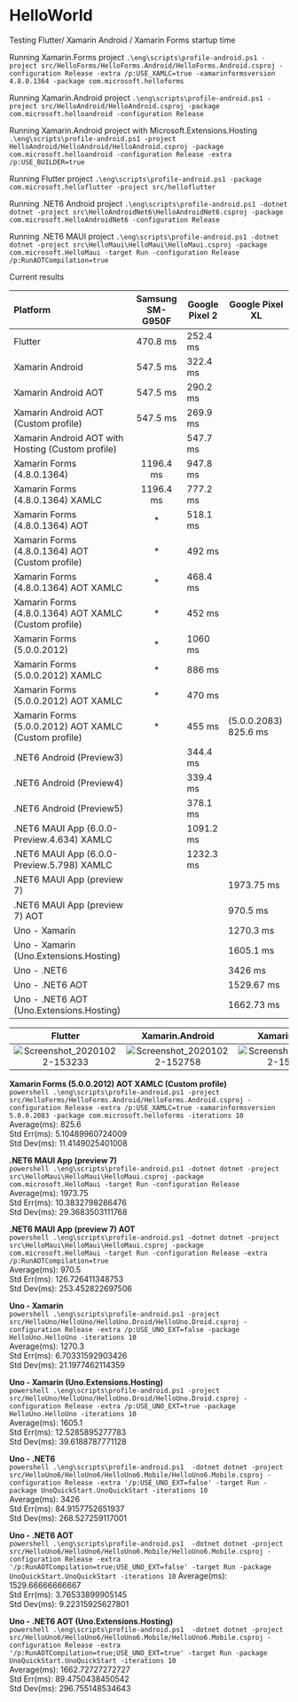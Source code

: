 # HelloWorld
 Testing Flutter/ Xamarin Android / Xamarin Forms startup time


Running Xamarin.Forms project
`.\eng\scripts\profile-android.ps1 -project src/HelloForms/HelloForms.Android/HelloForms.Android.csproj -configuration Release -extra /p:USE_XAMLC=true -xamarinformsversion 4.8.0.1364 -package com.microsoft.helloforms`

Running Xamarin.Android project
`.\eng\scripts\profile-android.ps1 -project src/HelloAndroid/HelloAndroid.csproj -package com.microsoft.helloandroid -configuration Release`

Running Xamarin.Android project with Microsoft.Extensions.Hosting
`.\eng\scripts\profile-android.ps1 -project HelloAndroid/HelloAndroid/HelloAndroid.csproj -package com.microsoft.helloandroid -configuration Release -extra /p:USE_BUILDER=true`

Running Flutter project
`.\eng\scripts\profile-android.ps1 -package com.microsoft.helloflutter -project src/helloflutter` 

Running .NET6 Android project
`.\eng\scripts\profile-android.ps1 -dotnet dotnet -project src\HelloAndroidNet6\HelloAndroidNet6.csproj -package com.microsoft.HelloAndroidNet6 -configuration Release`

Running .NET6 MAUI project
`.\eng\scripts\profile-android.ps1 -dotnet dotnet -project src\HelloMaui\HelloMaui\HelloMaui.csproj -package com.microsoft.HelloMaui -target Run -configuration Release /p:RunAOTCompilation=true`

Current results 

| Platform                                              | Samsung SM-G950F   | Google Pixel 2 | Google Pixel XL       |
|:------------------------------------------------------|:------------------:|----------------|-----------------------|
| Flutter                                               | 470.8 ms           | 252.4 ms       |                       |
| Xamarin Android                                       | 547.5 ms           | 322.4 ms       |                       |
| Xamarin Android AOT                                   | 547.5 ms           | 290.2 ms       |                       |
| Xamarin Android AOT (Custom profile)                  | 547.5 ms           | 269.9 ms       |                       |
| Xamarin Android AOT with Hosting (Custom profile)     |                    | 547.7 ms       |                       |
| Xamarin Forms (4.8.0.1364)                            | 1196.4 ms          | 947.8 ms       |                       |
| Xamarin Forms (4.8.0.1364) XAMLC                      | 1196.4 ms          | 777.2 ms       |                       |
| Xamarin Forms (4.8.0.1364) AOT                        | *                  | 518.1 ms       |                       |
| Xamarin Forms (4.8.0.1364) AOT (Custom profile)       | *                  | 492 ms         |                       |
| Xamarin Forms (4.8.0.1364) AOT XAMLC                  | *                  | 468.4 ms       |                       |
| Xamarin Forms (4.8.0.1364) AOT XAMLC (Custom profile) | *                  | 452 ms         |                       |
| Xamarin Forms (5.0.0.2012)                            | *                  | 1060 ms        |                       |
| Xamarin Forms (5.0.0.2012) XAMLC                      | *                  | 886 ms         |                       |
| Xamarin Forms (5.0.0.2012) AOT XAMLC                  | *                  | 470 ms         |                       |
| Xamarin Forms (5.0.0.2012) AOT XAMLC (Custom profile) | *                  | 455 ms         | (5.0.0.2083) 825.6 ms |
| .NET6 Android (Preview3)                              |                    | 344.4 ms       |                       |
| .NET6 Android (Preview4)                              |                    | 339.4 ms       |                       |
| .NET6 Android (Preview5)                              |                    | 378.1 ms       |                       |
| .NET6 MAUI App (6.0.0-Preview.4.634) XAMLC            |                    | 1091.2 ms      |                       |
| .NET6 MAUI App (6.0.0-Preview.5.798) XAMLC            |                    | 1232.3 ms      |                       |
| .NET6 MAUI App (preview 7)                      |                    |                | 1973.75 ms            |
| .NET6 MAUI App (preview 7) AOT                  |                    |                | 970.5 ms              |
| Uno - Xamarin                                         |                    |                | 1270.3 ms             |
| Uno - Xamarin (Uno.Extensions.Hosting)                           |                    |                | 1605.1 ms             |
| Uno - .NET6                                           |                    |                | 3426 ms               |
| Uno - .NET6 AOT                                       |                    |                | 1529.67 ms            |
| Uno - .NET6 AOT (Uno.Extensions.Hosting)                         |                    |                | 1662.73 ms            |


|  Flutter | Xamarin.Android  | Xamarin.Forms  |  MAUI |
|   :---:  |   :---------:    |   :--------:   | :-----:   |
| ![Screenshot_20201022-153233](https://user-images.githubusercontent.com/1235097/96887216-49b48680-147c-11eb-9230-1d0040cea50f.png)   | ![Screenshot_20201022-152758](https://user-images.githubusercontent.com/1235097/96887259-53d68500-147c-11eb-9ce8-d8fe410a06ef.png) | ![Screenshot_20201022-152956](https://user-images.githubusercontent.com/1235097/96887308-60f37400-147c-11eb-9f98-0aedd29e9c80.png) | ![Screenshot_1622661946](https://user-images.githubusercontent.com/1235097/120541352-afd59480-c3e1-11eb-94bb-f4cdf4c8b376.png) |



**Xamarin Forms (5.0.0.2012) AOT XAMLC (Custom profile)**  
`powershell .\eng\scripts\profile-android.ps1 -project src/HelloForms/HelloForms.Android/HelloForms.Android.csproj -configuration Release -extra /p:USE_XAMLC=true -xamarinformsversion 5.0.0.2083 -package com.microsoft.helloforms -iterations 10`  
Average(ms): 825.6  
Std Err(ms): 5.10489960724009  
Std Dev(ms): 11.4149025401008

**.NET6 MAUI App (preview 7)**  
`powershell .\eng\scripts\profile-android.ps1 -dotnet dotnet -project src\HelloMaui\HelloMaui\HelloMaui.csproj -package com.microsoft.HelloMaui -target Run -configuration Release`  
Average(ms): 1973.75  
Std Err(ms): 10.3832798286476  
Std Dev(ms): 29.3683503111768  

**.NET6 MAUI App (preview 7) AOT**  
`powershell .\eng\scripts\profile-android.ps1 -dotnet dotnet -project src\HelloMaui\HelloMaui\HelloMaui.csproj -package com.microsoft.HelloMaui -target Run -configuration Release -extra /p:RunAOTCompilation=true`  
Average(ms): 970.5  
Std Err(ms): 126.726411348753  
Std Dev(ms): 253.452822697506  

**Uno - Xamarin**  
`powershell .\eng\scripts\profile-android.ps1 -project src/HelloUno/HelloUno/HelloUno.Droid/HelloUno.Droid.csproj -configuration Release -extra /p:USE_UNO_EXT=false -package HelloUno.HelloUno -iterations 10`  
Average(ms): 1270.3  
Std Err(ms): 6.70331592903426  
Std Dev(ms): 21.1977462114359  

**Uno - Xamarin (Uno.Extensions.Hosting)**  
`powershell .\eng\scripts\profile-android.ps1 -project src/HelloUno/HelloUno/HelloUno.Droid/HelloUno.Droid.csproj -configuration Release -extra /p:USE_UNO_EXT=true -package HelloUno.HelloUno -iterations 10`  
Average(ms): 1605.1  
Std Err(ms): 12.5285895277783  
Std Dev(ms): 39.6188787771128  

**Uno - .NET6**  
`powershell .\eng\scripts\profile-android.ps1  -dotnet dotnet -project src/HelloUno6/HelloUno6/HelloUno6.Mobile/HelloUno6.Mobile.csproj -configuration Release -extra '/p:USE_UNO_EXT=false' -target Run -package UnoQuickStart.UnoQuickStart -iterations 10`  
Average(ms): 3426  
Std Err(ms): 84.9157752651937  
Std Dev(ms): 268.527259117001  

**Uno - .NET6 AOT**  
`powershell .\eng\scripts\profile-android.ps1  -dotnet dotnet -project src/HelloUno6/HelloUno6/HelloUno6.Mobile/HelloUno6.Mobile.csproj -configuration Release -extra '/p:RunAOTCompilation=true;USE_UNO_EXT=false' -target Run -package UnoQuickStart.UnoQuickStart -iterations 10` 
Average(ms): 1529.66666666667  
Std Err(ms): 3.76533899905145  
Std Dev(ms): 9.22315925627801  

**Uno - .NET6 AOT (Uno.Extensions.Hosting)**  
`powershell .\eng\scripts\profile-android.ps1  -dotnet dotnet -project src/HelloUno6/HelloUno6/HelloUno6.Mobile/HelloUno6.Mobile.csproj -configuration Release -extra '/p:RunAOTCompilation=true;USE_UNO_EXT=true' -target Run -package UnoQuickStart.UnoQuickStart -iterations 10`  
Average(ms): 1662.72727272727  
Std Err(ms): 89.4750438450542  
Std Dev(ms): 296.755148534643  


















